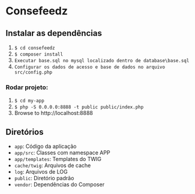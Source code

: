 # Consefeedz

## Instalar as dependências

1. `$ cd consefeedz`
2. `$ composer install`
3. `Executar base.sql no mysql localizado dentro de database\base.sql`
4. `Configurar os dados de acesso e base de dados no arquivo src/config.php`

### Rodar projeto:

1. `$ cd my-app`
2. `$ php -S 0.0.0.0:8888 -t public public/index.php`
3. Browse to http://localhost:8888

## Diretórios

- `app`: Código da aplicação
- `app/src`: Classes com namespace APP
- `app/templates`: Templates do TWIG
- `cache/twig`: Arquivos de cache
- `log`: Arquivos de LOG
- `public`: Diretório padrão
- `vendor`: Dependências do Composer